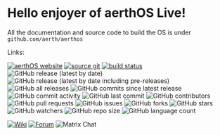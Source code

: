 # Hello enjoyer of aerthOS Live!

All the documentation and source code to build the OS is under `github.com/aerth/aerthos`

Links:

[![aerthOS website](https://img.shields.io/badge/aerthOS-Website-white?labelColor=black)](https://aerth.github.io/aerthos)
[![source git](https://img.shields.io/badge/GitHub-Repository-white?labelColor=black)](https://github.com/aerth/aerthos)
[![build status](https://img.shields.io/badge/Build-Repository-white?labelColor=black)](https://github.com/aerth/aerthos)
![GitHub release (latest by date)](https://img.shields.io/github/v/release/aerth/aerthos?labelColor=black)
![GitHub release (latest by date including pre-releases)](https://img.shields.io/github/v/release/aerth/aerthos?include_prereleases&labelColor=black)
![GitHub all releases](https://img.shields.io/github/downloads/aerth/aerthos/total?labelColor=black)
![GitHub commits since latest release](https://img.shields.io/github/commits-since/aerth/aerthos/latest?labelColor=black)
![GitHub commit activity](https://img.shields.io/github/commit-activity/m/aerth/aerthos?labelColor=black)
![GitHub last commit](https://img.shields.io/github/last-commit/aerth/aerthos?labelColor=black)
![GitHub contributors](https://img.shields.io/github/contributors/aerth/aerthos?labelColor=black)
![GitHub pull requests](https://img.shields.io/github/issues-pr/aerth/aerthos?labelColor=black)
![GitHub issues](https://img.shields.io/github/issues/aerth/aerthos?labelColor=black)
![GitHub forks](https://img.shields.io/github/forks/aerth/aerthos?labelColor=black)
![GitHub stars](https://img.shields.io/github/stars/aerth/aerthos?labelColor=black)
![GitHub watchers](https://img.shields.io/github/watchers/aerth/aerthos?labelColor=black)
![GitHub repo size](https://img.shields.io/github/repo-size/aerth/aerthos?labelColor=black)
![GitHub language count](https://img.shields.io/github/languages/count/aerth/aerthos?labelColor=black)



[![Wiki](https://img.shields.io/badge/Wiki-darkgreen)](https://github.com/aerth/aerthos.wiki.git)
[![Forum](https://img.shields.io/badge/Forum-darkgreen)](https://github.com/aerth/aerthos/discussions)
![Matrix Chat](https://img.shields.io/badge/Wiki-darkgreen)

